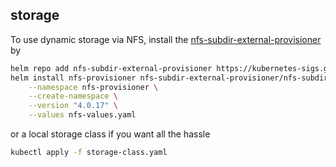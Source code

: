 ## storage

To use dynamic storage via NFS, install the [nfs-subdir-external-provisioner](https://github.com/kubernetes-sigs/nfs-subdir-external-provisioner) by
```bash
helm repo add nfs-subdir-external-provisioner https://kubernetes-sigs.github.io/nfs-subdir-external-provisioner/
helm install nfs-provisioner nfs-subdir-external-provisioner/nfs-subdir-external-provisioner \
    --namespace nfs-provisioner \
    --create-namespace \
    --version "4.0.17" \
    --values nfs-values.yaml
```

or a local storage class if you want all the hassle
```bash
kubectl apply -f storage-class.yaml
```
